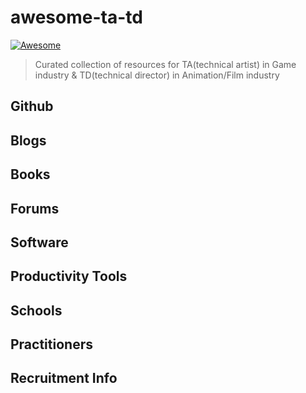 # awesome-ta-td
[![Awesome](https://cdn.rawgit.com/sindresorhus/awesome/d7305f38d29fed78fa85652e3a63e154dd8e8829/media/badge.svg)](https://github.com/sindresorhus/awesome)
> Curated collection of resources for TA(technical artist) in Game industry &amp; TD(technical director) in Animation/Film industry

## Github


## Blogs


## Books


## Forums


## Software


## Productivity Tools


## Schools


## Practitioners


## Recruitment Info


